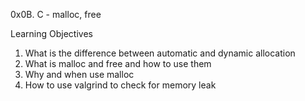 0x0B. C - malloc, free<br>

Learning Objectives<br>
1. What is the difference between automatic and dynamic allocation
2. What is malloc and free and how to use them
3. Why and when use malloc
4. How to use valgrind to check for memory leak

